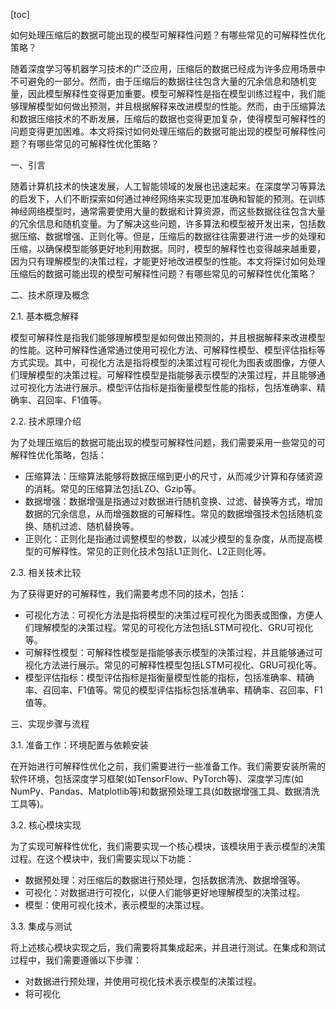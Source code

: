 
[toc]                    
                
                
如何处理压缩后的数据可能出现的模型可解释性问题？有哪些常见的可解释性优化策略？

随着深度学习等机器学习技术的广泛应用，压缩后的数据已经成为许多应用场景中不可避免的一部分。然而，由于压缩后的数据往往包含大量的冗余信息和随机变量，因此模型解释性变得更加重要。模型可解释性是指在模型训练过程中，我们能够理解模型如何做出预测，并且根据解释来改进模型的性能。然而，由于压缩算法和数据压缩技术的不断发展，压缩后的数据也变得更加复杂，使得模型可解释性的问题变得更加困难。本文将探讨如何处理压缩后的数据可能出现的模型可解释性问题？有哪些常见的可解释性优化策略？

一、引言

随着计算机技术的快速发展，人工智能领域的发展也迅速起来。在深度学习等算法的启发下，人们不断探索如何通过神经网络来实现更加准确和智能的预测。在训练神经网络模型时，通常需要使用大量的数据和计算资源，而这些数据往往包含大量的冗余信息和随机变量。为了解决这些问题，许多算法和模型被开发出来，包括数据压缩、数据增强、正则化等。但是，压缩后的数据往往需要进行进一步的处理和压缩，以确保模型能够更好地利用数据。同时，模型的解释性也变得越来越重要，因为只有理解模型的决策过程，才能更好地改进模型的性能。本文将探讨如何处理压缩后的数据可能出现的模型可解释性问题？有哪些常见的可解释性优化策略？

二、技术原理及概念

2.1. 基本概念解释

模型可解释性是指我们能够理解模型是如何做出预测的，并且根据解释来改进模型的性能。这种可解释性通常通过使用可视化方法、可解释性模型、模型评估指标等方式实现。其中，可视化方法是指将模型的决策过程可视化为图表或图像，方便人们理解模型的决策过程。可解释性模型是指能够表示模型的决策过程，并且能够通过可视化方法进行展示。模型评估指标是指衡量模型性能的指标，包括准确率、精确率、召回率、F1值等。

2.2. 技术原理介绍

为了处理压缩后的数据可能出现的模型可解释性问题，我们需要采用一些常见的可解释性优化策略，包括：

- 压缩算法：压缩算法能够将数据压缩到更小的尺寸，从而减少计算和存储资源的消耗。常见的压缩算法包括LZO、Gzip等。
- 数据增强：数据增强是指通过对数据进行随机变换、过滤、替换等方式，增加数据的冗余信息，从而增强数据的可解释性。常见的数据增强技术包括随机变换、随机过滤、随机替换等。
- 正则化：正则化是指通过调整模型的参数，以减少模型的复杂度，从而提高模型的可解释性。常见的正则化技术包括L1正则化、L2正则化等。

2.3. 相关技术比较

为了获得更好的可解释性，我们需要考虑不同的技术，包括：

- 可视化方法：可视化方法是指将模型的决策过程可视化为图表或图像，方便人们理解模型的决策过程。常见的可视化方法包括LSTM可视化、GRU可视化等。
- 可解释性模型：可解释性模型是指能够表示模型的决策过程，并且能够通过可视化方法进行展示。常见的可解释性模型包括LSTM可视化、GRU可视化等。
- 模型评估指标：模型评估指标是指衡量模型性能的指标，包括准确率、精确率、召回率、F1值等。常见的模型评估指标包括准确率、精确率、召回率、F1值等。

三、实现步骤与流程

3.1. 准备工作：环境配置与依赖安装

在开始进行可解释性优化之前，我们需要进行一些准备工作。我们需要安装所需的软件环境，包括深度学习框架(如TensorFlow、PyTorch等)、深度学习库(如NumPy、Pandas、Matplotlib等)和数据预处理工具(如数据增强工具、数据清洗工具等)。

3.2. 核心模块实现

为了实现可解释性优化，我们需要实现一个核心模块，该模块用于表示模型的决策过程。在这个模块中，我们需要实现以下功能：

- 数据预处理：对压缩后的数据进行预处理，包括数据清洗、数据增强等。
- 可视化：对数据进行可视化，以便人们能够更好地理解模型的决策过程。
- 模型：使用可视化技术，表示模型的决策过程。

3.3. 集成与测试

将上述核心模块实现之后，我们需要将其集成起来，并且进行测试。在集成和测试过程中，我们需要遵循以下步骤：

- 对数据进行预处理，并使用可视化技术表示模型的决策过程。
- 将可视化

